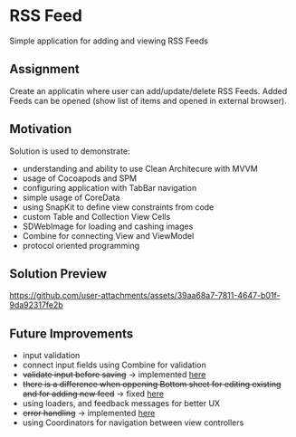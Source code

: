 # RSS Feed
Simple application for adding and viewing RSS Feeds

## Assignment
Create an applicatin where user can add/update/delete RSS Feeds. Added Feeds can be opened (show list of items and opened in external browser).

## Motivation
Solution is used to demonstrate:
- understanding and ability to use Clean Architecure with MVVM
- usage of Cocoapods and SPM
- configuring application with TabBar navigation
- simple usage of CoreData
- using SnapKit to define view constraints from code 
- custom Table and Collection View Cells
- SDWebImage for loading and cashing images
- Combine for connecting View and ViewModel
- protocol oriented programming

## Solution Preview
https://github.com/user-attachments/assets/39aa68a7-7811-4647-b01f-9da92317fe2b

## Future Improvements
- input validation
- connect input fields using Combine for validation
- ~~validate input before saving~~ -> implemented [here](https://github.com/anovosel/rssFeed/pull/1)
- ~~there is a difference when oppening Bottom sheet for editing existing and for adding new feed~~ -> fixed [here](https://github.com/anovosel/rssFeed/pull/2)
- using loaders, and feedback messages for better UX
- ~~error handling~~ -> implemented [here](https://github.com/anovosel/rssFeed/pull/1)
- using Coordinators for navigation between view controllers
